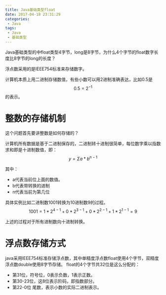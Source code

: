 ```yaml
---
title: Java基础类型float
date: 2017-04-18 23:31:29
categories:
 - Java
tags:
 - Java
 - 基础类型
---
```

Java基础类型的中float类型4字节，long是8字节，为什么4个字节的float数字长度比8字节的long的长度？

浮点数采用的是IEEE754标准来存储数字。

计算机本质上用二进制存储数值，有些小数可以用2进制准确表达，比如0.5是
$$
0.5 = 2^{-1}
$$
的表示。
<!-- more -->

# 整数的存储机制
这个问题首先要讲整数是如何存储的？

计算机所有数据是基于二进制保存的，二进制转十进制很简单，每位数字乘以指数求和即是十进制数值，即：
$$
y=\Sigma a*b^{n-1}
$$

其中：
* a代表当前位上面的数值。
* b代表带转换的进制
* n代表当前为第几位

具体实例比如二进制数1001转换为10进制数9的过程。
$$
1001=1*2^{4-1}+0*2^{3-1}+0*2^{2-1}+1*2^{1-1}=9
$$

上述的过程对于所有进制数向十进制转换。

# 浮点数存储方式
java采用IEEE754标准存储浮点数，其中单精度浮点数float使用4个字节，双精度浮点数double使用8字节存储。
float的4个字节共32位是这么分配的：
* 第31位，符号位，0表示负数，1表示正数。
* 第30-23位，这8位表示阶码，即指数部分。
* 第22-0位 尾数，表示小数的实际二进制表示。
